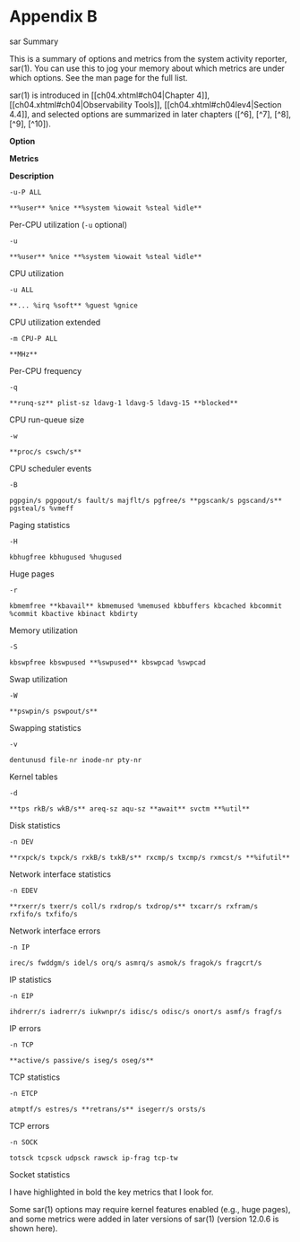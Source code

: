   

# Appendix B

sar Summary

This is a summary of options and metrics from the system activity reporter, sar(1). You can use this to jog your memory about which metrics are under which options. See the man page for the full list.

sar(1) is introduced in [[ch04.xhtml#ch04|Chapter 4]], [[ch04.xhtml#ch04|Observability Tools]], [[ch04.xhtml#ch04lev4|Section 4.4]], and selected options are summarized in later chapters ([^6], [^7], [^8], [^9], [^10]).

**Option**

**Metrics**

**Description**

`-u-P ALL`

`**%user** %nice **%system %iowait %steal %idle**`

Per-CPU utilization (`-u` optional)

`-u`

`**%user** %nice **%system %iowait %steal %idle**`

CPU utilization

`-u ALL`

`**... %irq %soft** %guest %gnice`

CPU utilization extended

`-m CPU-P ALL`

`**MHz**`

Per-CPU frequency

`-q`

`**runq-sz** plist-sz ldavg-1 ldavg-5 ldavg-15 **blocked**`

CPU run-queue size

`-w`

`**proc/s cswch/s**`

CPU scheduler events

`-B`

`pgpgin/s pgpgout/s fault/s majflt/s pgfree/s **pgscank/s pgscand/s** pgsteal/s %vmeff`

Paging statistics

`-H`

`kbhugfree kbhugused %hugused`

Huge pages

`-r`

`kbmemfree **kbavail** kbmemused %memused kbbuffers kbcached kbcommit %commit kbactive kbinact kbdirty`

Memory utilization

`-S`

`kbswpfree kbswpused **%swpused** kbswpcad %swpcad`

Swap utilization

`-W`

`**pswpin/s pswpout/s**`

Swapping statistics

`-v`

`dentunusd file-nr inode-nr pty-nr`

Kernel tables

`-d`

`**tps rkB/s wkB/s** areq-sz aqu-sz **await** svctm **%util**`

Disk statistics

`-n DEV`

`**rxpck/s txpck/s rxkB/s txkB/s** rxcmp/s txcmp/s rxmcst/s **%ifutil**`

Network interface statistics

`-n EDEV`

`**rxerr/s txerr/s coll/s rxdrop/s txdrop/s** txcarr/s rxfram/s rxfifo/s txfifo/s`

Network interface errors

`-n IP`

`irec/s fwddgm/s idel/s orq/s asmrq/s asmok/s fragok/s fragcrt/s`

IP statistics

`-n EIP`

`ihdrerr/s iadrerr/s iukwnpr/s idisc/s odisc/s onort/s asmf/s fragf/s`

IP errors

`-n TCP`

`**active/s passive/s iseg/s oseg/s**`

TCP statistics

`-n ETCP`

`atmptf/s estres/s **retrans/s** isegerr/s orsts/s`

TCP errors

`-n SOCK`

`totsck tcpsck udpsck rawsck ip-frag tcp-tw`

Socket statistics

I have highlighted in bold the key metrics that I look for.

Some sar(1) options may require kernel features enabled (e.g., huge pages), and some metrics were added in later versions of sar(1) (version 12.0.6 is shown here).